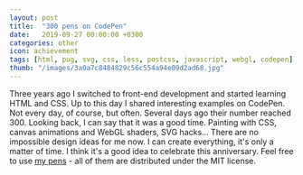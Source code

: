 ```yaml
---
layout: post
title:  "300 pens on CodePen"
date:   2019-09-27 00:00:00 +0300
categories: other
icon: achievement
tags: [html, pug, svg, css, less, postcss, javascript, webgl, codepen]
thumb: "/images/3a0a7c8484829c56c554a94e09d2ad68.jpg"
---
```


Three years ago I switched to front-end development and started learning HTML and CSS. Up to this day I shared interesting examples on CodePen. Not every day, of course, but often. Several days ago their number reached 300. Looking back, I can say that it was a good time. Painting with CSS, canvas animations and WebGL shaders, SVG hacks... There are no impossible design ideas for me now. I can create everything, it's only a matter of time. I think it's a good idea to celebrate this anniversary. Feel free to use <a href='https://codepen.io/sfi0zy'>my pens</a> - all of them are distributed under the MIT license.

